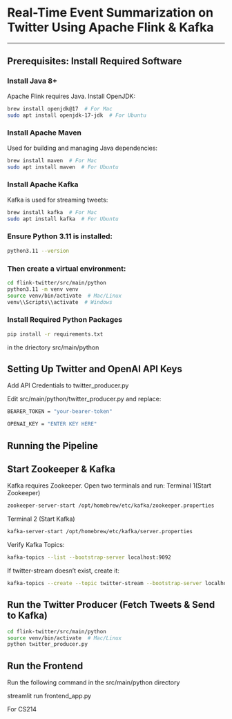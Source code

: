 # Real-Time Event Summarization on Twitter Using Apache Flink & Kafka



---

##  Prerequisites: Install Required Software

### Install Java 8+
Apache Flink requires Java. Install OpenJDK:
```sh
brew install openjdk@17  # For Mac
sudo apt install openjdk-17-jdk  # For Ubuntu
```
### Install Apache Maven
Used for building and managing Java dependencies:
```sh
brew install maven  # For Mac
sudo apt install maven  # For Ubuntu
```

### Install Apache Kafka
Kafka is used for streaming tweets:
```sh
brew install kafka  # For Mac
sudo apt install kafka  # For Ubuntu
```

### Ensure Python 3.11 is installed:
```sh
python3.11 --version
```

### Then create a virtual environment:
```sh
cd flink-twitter/src/main/python
python3.11 -m venv venv
source venv/bin/activate  # Mac/Linux
venv\\Scripts\\activate  # Windows
```

### Install Required Python Packages
```sh
pip install -r requirements.txt
```

in the driectory src/main/python


## Setting Up Twitter and OpenAI API Keys
Add API Credentials to twitter_producer.py

Edit src/main/python/twitter_producer.py and replace:
```sh
BEARER_TOKEN = "your-bearer-token"
```
```sh
OPENAI_KEY = "ENTER KEY HERE"
```

## Running the Pipeline
## Start Zookeeper & Kafka
Kafka requires Zookeeper. Open two terminals and run:
Terminal 1(Start Zookeeper)
```sh
zookeeper-server-start /opt/homebrew/etc/kafka/zookeeper.properties
```
Terminal 2 (Start Kafka)
```sh
kafka-server-start /opt/homebrew/etc/kafka/server.properties
```

Verify Kafka Topics:
```sh
kafka-topics --list --bootstrap-server localhost:9092
```
If twitter-stream doesn’t exist, create it:
```sh
kafka-topics --create --topic twitter-stream --bootstrap-server localhost:9092 --partitions 1 --replication-factor 1
```

## Run the Twitter Producer (Fetch Tweets & Send to Kafka)
```sh
cd flink-twitter/src/main/python
source venv/bin/activate  # Mac/Linux
python twitter_producer.py
```

## Run the Frontend
Run the following command in the src/main/python directory 

streamlit run frontend_app.py

For CS214
 
